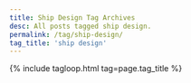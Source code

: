 ```yaml
---
title: Ship Design Tag Archives
desc: All posts tagged ship design.
permalink: /tag/ship-design/
tag_title: 'ship design'
---
```

{% include tagloop.html tag=page.tag_title %}